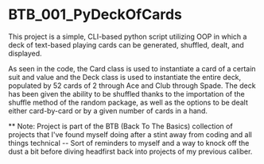 # BTB_001_PyDeckOfCards

This project is a simple, CLI-based python script utilizing OOP in which a deck of text-based playing cards can be generated, shuffled, dealt, and displayed. 

As seen in the code, the Card class is used to instantiate a card of a certain suit and value and the Deck class is used to instantiate the entire deck, populated by 52 cards of 2 through Ace and Club through Spade. The deck has been given the ability to be shuffled thanks to the importation of the shuffle method of the random package, as well as the options to be dealt either card-by-card or by a given number of cards in a hand.

** Note: Project is part of the BTB (Back To The Basics) collection of projects that I've found myself doing after a stint away from coding and all things technical -- Sort of reminders to myself and a way to knock off the dust a bit before diving headfirst back into projects of my previous caliber.
